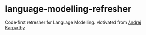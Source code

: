# language-modelling-refresher

Code-first refresher for Language Modelling. Motivated from [Andrej Karparthy](https://github.com/karpathy)

